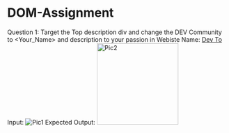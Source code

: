 # DOM-Assignment
Question 1: 
Target the Top description div and change the DEV Community to <Your_Name> and description to your passion
in  Webiste Name: [Dev To](https://dev.to/) 
Input:
![Pic1](https://user-images.githubusercontent.com/52568868/213908555-35beaed7-2fca-4bfa-8bc7-a156607bb696.png)
Expected Output:
<img width="187" alt="Pic2" src="https://user-images.githubusercontent.com/52568868/213908607-dca2f1a9-1a82-4b96-b401-b589ee6663a3.png">
